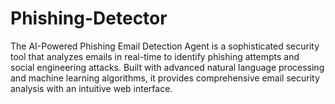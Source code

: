 # Phishing-Detector
The AI-Powered Phishing Email Detection Agent is a sophisticated security tool that analyzes emails in real-time to identify phishing attempts and social engineering attacks. Built with advanced natural language processing and machine learning algorithms, it provides comprehensive email security analysis with an intuitive web interface.
